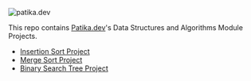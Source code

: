 ![patika.dev](https://patika-prod.s3.eu-central-1.amazonaws.com/staticFiles/patikaLogo.png)


This repo contains [Patika.dev](patika.dev)'s Data Structures and Algorithms Module Projects.


* [Insertion Sort Project](insertionSortProject.md)
* [Merge Sort Project](mergeSortProject.md)
* [Binary Search Tree Project](binarySearchTreeProject.md)
